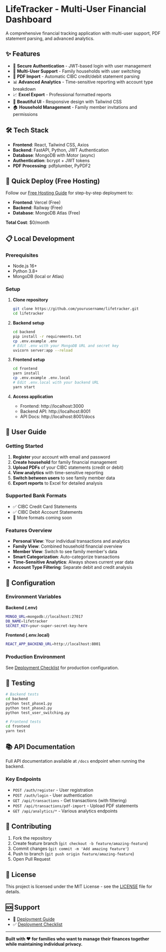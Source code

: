 # LifeTracker - Multi-User Financial Dashboard

A comprehensive financial tracking application with multi-user support, PDF statement parsing, and advanced analytics.

## ✨ Features

- 🔐 **Secure Authentication** - JWT-based login with user management
- 👥 **Multi-User Support** - Family households with user switching
- 📄 **PDF Import** - Automatic CIBC credit/debit statement parsing
- 📊 **Advanced Analytics** - Time-sensitive reporting with account type breakdown
- 📈 **Excel Export** - Professional formatted reports
- 🎨 **Beautiful UI** - Responsive design with Tailwind CSS
- 🏠 **Household Management** - Family member invitations and permissions

## 🛠️ Tech Stack

- **Frontend**: React, Tailwind CSS, Axios
- **Backend**: FastAPI, Python, JWT Authentication
- **Database**: MongoDB with Motor (async)
- **Authentication**: bcrypt + JWT tokens
- **PDF Processing**: pdfplumber, PyPDF2

## 🚀 Quick Deploy (Free Hosting)

Follow our [Free Hosting Guide](./FREE_HOSTING_GUIDE.md) for step-by-step deployment to:
- **Frontend**: Vercel (Free)
- **Backend**: Railway (Free) 
- **Database**: MongoDB Atlas (Free)

**Total Cost**: $0/month

## 📋 Local Development

### Prerequisites
- Node.js 16+
- Python 3.8+
- MongoDB (local or Atlas)

### Setup

1. **Clone repository**
   ```bash
   git clone https://github.com/yourusername/lifetracker.git
   cd lifetracker
   ```

2. **Backend setup**
   ```bash
   cd backend
   pip install -r requirements.txt
   cp .env.example .env
   # Edit .env with your MongoDB URL and secret key
   uvicorn server:app --reload
   ```

3. **Frontend setup**
   ```bash
   cd frontend
   yarn install
   cp .env.example .env.local
   # Edit .env.local with your backend URL
   yarn start
   ```

4. **Access application**
   - Frontend: http://localhost:3000
   - Backend API: http://localhost:8001
   - API Docs: http://localhost:8001/docs

## 🌟 User Guide

### Getting Started
1. **Register** your account with email and password
2. **Create household** for family financial management
3. **Upload PDFs** of your CIBC statements (credit or debit)
4. **View analytics** with time-sensitive reporting
5. **Switch between users** to see family member data
6. **Export reports** to Excel for detailed analysis

### Supported Bank Formats
- ✅ CIBC Credit Card Statements
- ✅ CIBC Debit Account Statements
- 🔄 More formats coming soon

### Features Overview
- **Personal View**: Your individual transactions and analytics
- **Family View**: Combined household financial overview
- **Member View**: Switch to see family member's data
- **Smart Categorization**: Auto-categorize transactions
- **Time-Sensitive Analytics**: Always shows current year data
- **Account Type Filtering**: Separate debit and credit analysis

## 🔧 Configuration

### Environment Variables

**Backend (.env)**
```bash
MONGO_URL=mongodb://localhost:27017
DB_NAME=lifetracker
SECRET_KEY=your-super-secret-key-here
```

**Frontend (.env.local)**
```bash
REACT_APP_BACKEND_URL=http://localhost:8001
```

### Production Environment
See [Deployment Checklist](./DEPLOYMENT_CHECKLIST.md) for production configuration.

## 🧪 Testing

```bash
# Backend tests
cd backend
python test_phase1.py
python test_phase2.py
python test_user_switching.py

# Frontend tests
cd frontend
yarn test
```

## 📚 API Documentation

Full API documentation available at `/docs` endpoint when running the backend.

### Key Endpoints
- `POST /auth/register` - User registration
- `POST /auth/login` - User authentication
- `GET /api/transactions` - Get transactions (with filtering)
- `POST /api/transactions/pdf-import` - Upload PDF statements
- `GET /api/analytics/*` - Various analytics endpoints

## 🤝 Contributing

1. Fork the repository
2. Create feature branch (`git checkout -b feature/amazing-feature`)
3. Commit changes (`git commit -m 'Add amazing feature'`)
4. Push to branch (`git push origin feature/amazing-feature`)
5. Open Pull Request

## 📄 License

This project is licensed under the MIT License - see the [LICENSE](LICENSE) file for details.

## 🆘 Support

- 📖 [Deployment Guide](./FREE_HOSTING_GUIDE.md)
- ✅ [Deployment Checklist](./DEPLOYMENT_CHECKLIST.md)

---

**Built with ❤️ for families who want to manage their finances together while maintaining individual privacy.**